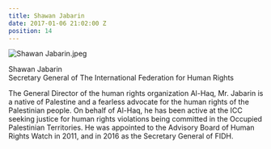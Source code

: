 ```yaml
---
title: Shawan Jabarin
date: 2017-01-06 21:02:00 Z
position: 14
---
```


![Shawan Jabarin.jpeg](/uploads/Shawan%20Jabarin.jpeg)

Shawan Jabarin <br> Secretary General of The International Federation for Human Rights


The General Director of the human rights organization Al-Haq, Mr. Jabarin is a native of Palestine and a fearless advocate for the human rights of the Palestinian people. On behalf of Al-Haq, he has been active at the ICC seeking justice for human rights violations being committed in the Occupied Palestinian Territories. He was appointed to the Advisory Board of Human Rights Watch in 2011, and in 2016 as the Secretary General of FIDH.
